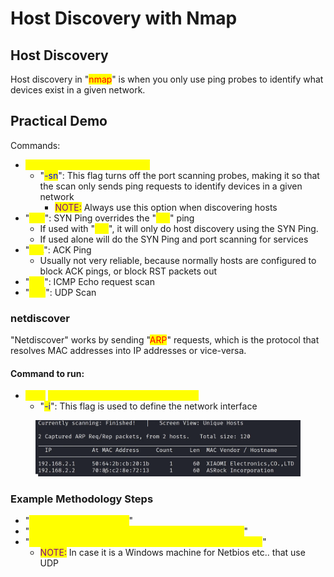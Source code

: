 # Host Discovery with Nmap

## Host Discovery

Host discovery in "<mark style="color:red;">nmap</mark>" is when you only use ping probes to identify what devices exist in a given network.

## Practical Demo

Commands:

* <mark style="color:yellow;">sudo nmap -sn 192.168.2.0/24</mark>
  * "<mark style="color:blue;">-sn</mark>": This flag turns off the port scanning probes, making it so that the scan only sends ping requests to identify devices in a given network
    * <mark style="color:purple;">NOTE:</mark> Always use this option when discovering hosts
* "<mark style="color:yellow;">-PS</mark>": SYN Ping overrides the "<mark style="color:yellow;">-sn</mark>" ping
  * If used with "<mark style="color:yellow;">-sn</mark>", it will only do host discovery using the SYN Ping.
  * If used alone will do the SYN Ping and port scanning for services
* "<mark style="color:yellow;">-PA</mark>": ACK Ping&#x20;
  * Usually not very reliable, because normally hosts are configured to block ACK pings, or block RST packets out
* "<mark style="color:yellow;">-PE</mark>": ICMP Echo request scan
* "<mark style="color:yellow;">-PU</mark>": UDP Scan

### netdiscover

"Netdiscover" works by sending "<mark style="color:red;">ARP</mark>" requests, which is the protocol that resolves MAC addresses into IP addresses or vice-versa.

#### Command to run:

* <mark style="color:yellow;">sudo</mark> <mark style="color:yellow;">netdiscover -i eth0 -r 192.168.2.0/24</mark>
  * "<mark style="color:blue;">-i</mark>": This flag is used to define the network interface

<figure><img src="../../.gitbook/assets/image (193).png" alt=""><figcaption></figcaption></figure>

### Example Methodology Steps

* "<mark style="color:yellow;">nmap -sn -v -T4 10.1.2.3</mark>"
* "<mark style="color:yellow;">nmap -sn -PS(Indicate most used ports) -T4 10.1.2.3</mark>"
* "<mark style="color:yellow;">nmap -sn -PS(Indicate most used ports) -PU -T4 10.1.2.3</mark>"
  * <mark style="color:purple;">NOTE:</mark> In case it is a Windows machine for Netbios etc.. that use UDP

